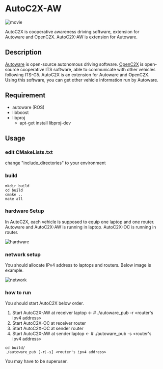 # AutoC2X-AW

![movie](https://user-images.githubusercontent.com/23014935/76400182-39570c00-63c3-11ea-81cb-a6b84179406d.gif)

AutoC2X is cooperative awareness driving software, extension for Autoware and OpenC2X. AutoC2X-AW is extension for Autoware.

## Description

[Autoware](https://gitlab.com/autowarefoundation/autoware.ai) is open-source autonomous driving software. [OpenC2X](https://www.ccs-labs.org/software/openc2x/) is open-source cooperative ITS software, able to communicate with other vehicles following ITS-G5. AutoC2X is an extension for Autoware and OpenC2X. Using this software, you can get other vehicle information run by Autoware. 


## Requirement
- autoware (ROS)
- libboost
- libproj
    - apt-get install libproj-dev

## Usage

### edit CMakeLists.txt
change "include_directories" to your environment

### build
```
mkdir build
cd build
cmake ..
make all
```

### hardware Setup
In AutoC2X, each vehicle is supposed to equip one laptop and one router. Autoware and AutoC2X-AW is running in laptop. AutoC2X-OC is running in router.

![hardware](https://user-images.githubusercontent.com/23014935/76481753-b59a2f80-6455-11ea-9134-4b5376bf75c4.png)

### network setup
You should allocate IPv4 address to laptops and routers. Below image is example.

![network](https://user-images.githubusercontent.com/23014935/76482009-50930980-6456-11ea-9155-3abf0788592b.png)

### how to run

You should start AutoC2X below order.

1. Start AutoC2X-AW at receiver laptop <- # ./autoware_pub -r <router's ipv4 address>
2. Start AutoC2X-OC at receiver router
3. Start AutoC2X-OC at sender router
4. Start AutoC2X-AW at sender laptop <- # ./autoware_pub -s <router's ipv4 address>

```
cd build/
./autoware_pub [-r|-s] <router's ipv4 address>
```

You may have to be superuser.
